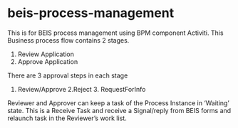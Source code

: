 # beis-process-management
This is for BEIS process management using BPM component Activiti.
This Business process flow contains 2 stages.
1. Review Application 
2. Approve Application

There are 3 approval steps in each stage
1. Review/Approve 2.Reject 3. RequestForInfo

Reviewer and Approver can keep a task of the Process Instance in ‘Waiting’ state.
This is a Receive Task and receive a Signal/reply from BEIS forms 
and relaunch task in the Reviewer’s work list.